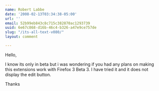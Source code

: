 ```yaml
---
name: Robert Labbe
date: '2008-02-13T03:34:38-05:00'
url: ''
email: 52b99eb843c8c715c382870ac1293739
uuid: 6e67c868-d16b-46c4-b326-a47e9ce757de
slug: "/its-all-text-v080/"
layout: comment

---
```


Hello,

I know its only in beta but i was wondering if you had any plans on making this extensions work with Firefox 3 Beta 3.  I have tried it and it does not display the edit button.

Thanks
